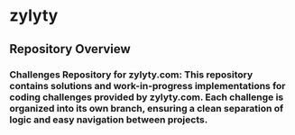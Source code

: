 # zylyty 

## Repository Overview 

### Challenges Repository for zylyty.com:  This repository contains solutions and work-in-progress implementations for coding challenges provided by zylyty.com. Each challenge is organized into its own branch, ensuring a clean separation of logic and easy navigation between projects.
